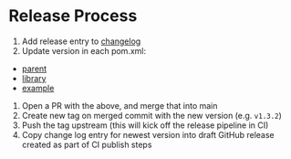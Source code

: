 # Release Process

1. Add release entry to [changelog](./CHANGELOG.md)
1. Update version in each pom.xml:
 - [parent](./pom.xml)
 - [library](./libhoney/pom.xml)
 - [example](./examples/pom.xml)
1. Open a PR with the above, and merge that into main
1. Create new tag on merged commit with the new version (e.g. `v1.3.2`)
1. Push the tag upstream (this will kick off the release pipeline in CI)
1. Copy change log entry for newest version into draft GitHub release created as part of CI publish steps
